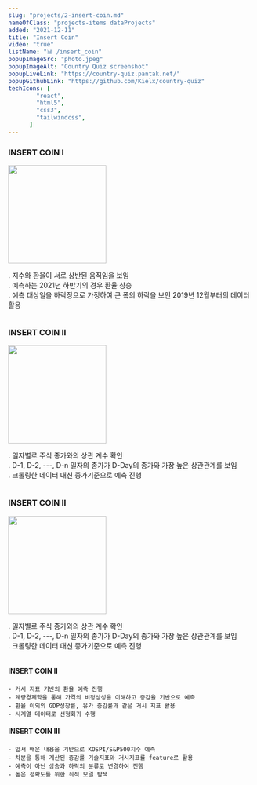 ```yaml
---
slug: "projects/2-insert-coin.md"
nameOfClass: "projects-items dataProjects"
added: "2021-12-11"
title: "Insert Coin"
video: "true"
listName: "📊 /insert_coin"
popupImageSrc: "photo.jpeg"
popupImageAlt: "Country Quiz screenshot"
popupLiveLink: "https://country-quiz.pantak.net/"
popupGithubLink: "https://github.com/Kielx/country-quiz"
techIcons: [
        "react",
        "html5",
        "css3",
        "tailwindcss",
      ]
---
```


### INSERT COIN I

<div style="display:inline-block;vertical-align:middle;">
    <img src="https://boysbeanxious22.netlify.app/insert_coin_1_1.png" height="200px" style="vertical-align:middle;">
</div>
<div style="display:inline-block;">
    <p>
                . 지수와 환율이 서로 상반된 움직임을 보임<br>
                . 예측하는 2021년 하반기의 경우 환율 상승<br>
                . 예측 대상일을 하락장으로 가정하여 큰 폭의 하락을 보인 2019년 12월부터의 데이터 활용<br>
    </p>
</div>

### INSERT COIN II
<div style="display:inline-block;vertical-align:middle;">
    <img src="https://boysbeanxious22.netlify.app/insert_coin_1_2.png" height="200px" style="vertical-align:middle;">
</div>
<div style="display:inline-block;">
    <p>
                . 일자별로 주식 종가와의 상관 계수 확인<br>
                . D-1, D-2, ---, D-n 일자의 종가가 D-Day의 종가와 가장 높은 상관관계를 보임 <br>
                . 크롤링한 데이터 대신 종가기준으로 예측 진행 <br>
    </p>
</div>


### INSERT COIN II
<div style="display:inline-block;vertical-align:middle;">
    <img src="https://boysbeanxious22.netlify.app/insert_coin_1_2.png" height="200px" style="vertical-align:middle;">
</div>
<div style="display:inline-block;">
    <p>
                . 일자별로 주식 종가와의 상관 계수 확인<br>
                . D-1, D-2, ---, D-n 일자의 종가가 D-Day의 종가와 가장 높은 상관관계를 보임 <br>
                . 크롤링한 데이터 대신 종가기준으로 예측 진행 <br>
    </p>
</div>





 
#### INSERT COIN II
    - 거시 지표 기반의 환율 예측 진행
    - 계량경제학을 통해 가격의 비정상성을 이해하고 증감율 기반으로 예측
    - 환율 이외의 GDP성장률, 유가 증감률과 같은 거시 지표 활용
    - 시계열 데이터로 선형회귀 수행
    
#### INSERT COIN III
    - 앞서 배운 내용을 기반으로 KOSPI/S&P500지수 예측 
    - 차분을 통해 계산된 증감률 기술지표와 거시지표를 feature로 활용
    - 예측이 아닌 상승과 하락의 분류로 변경하여 진행
    - 높은 정확도를 위한 최적 모델 탐색
